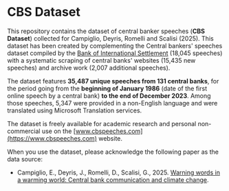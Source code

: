 # CBS Dataset

This repository contains the dataset of central banker speeches (**CBS Dataset**) collected for Campiglio, Deyris, Romelli and Scalisi (2025). This dataset has been created by complementing the Central bankers' speeches dataset compiled by the [Bank of International Settlement](https://www.bis.org/cbspeeches/index.htm) (18,045 speeches) with a systematic scraping of central banks' websites (15,435 new speeches) and archive work (2,007 additional speeches).

The dataset features **35,487 unique speeches from 131 central banks**, for the period going from the **beginning of January 1986** (date of the first online speech by a central bank) **to the end of December 2023**. Among those speeches, 5,347 were provided in a non-English language and were translated using Microsoft Translation services.

The dataset is freely available for academic research and personal non-commercial use on the [www.cbspeeches.com](https://www.cbspeeches.com) website.

When you use the dataset, please acknowledge the following paper as the data source:
- Campiglio, E., Deyris, J., Romelli, D., Scalisi, G., 2025. [Warning words in a warming world: Central bank communication and climate change]().
